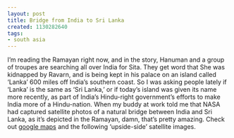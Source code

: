 ```yaml
---
layout: post
title: Bridge from India to Sri Lanka
created: 1130282640
tags:
- south asia
---
```

I’m reading the Ramayan right now, and in the story, Hanuman and a group of troupes are searching all over India for Sita. They get word that She was kidnapped by Ravarn, and is being kept in his palace on an island called ‘Lanka’ 600 miles off India’s southern coast. So I was asking people lately if ‘Lanka’ is the same as ‘Sri Lanka,’ or if today’s island was given its name more recently, as part of India’s Hindu-right government’s efforts to make India more of a Hindu-nation. When my buddy at work told me that NASA had captured satellite photos of a natural bridge between India and Sri Lanka, as it’s depicted in the Ramayan, damn, that’s pretty amazing. Check out [google maps](http://maps.google.com/maps?q=sri+lanka&ll=9.125148,79.512177&spn=0.839843,1.649048&t=k&hl=en) and the following ‘upside-side’ satellite images.


